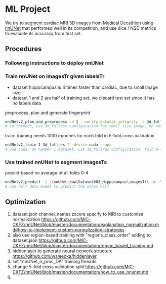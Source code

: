 # ML Project

We try to segment cardiac MRI 3D images from [Medical Decathlon](http://medicaldecathlon.com/) using [nnUNet](https://github.com/MIC-DKFZ/nnUNet/) that performed well in its competition, and use dice / NSD metrics to evaluate its accuracy from test set.

## Procedures

### Following instructions to deploy nnUNet


### Train nnUNet on imagesTr given labelsTr

- dataset hippocampus is 4 times faster than cardiac, due to small image size
- dataset 1 and 2 are half of training set, we discard test set since it has no labels data

preprocess, plan and generate fingerprint

```sh
nnUNetv2_plan_and_preprocess -d 1 --verify_dataset_integrity -c 3d_fullres -np 10
# 10 threads, use 3d_fullres configuration for small size image, on number 1 dataset, integrity verified
```
train: training needs 1000 epoches for each fold in 5-fold cross validation

```sh
nnUNetv2_train 1 3d_fullres ? -device cuda --npz
# use cuda, on number 1 dataset, use 3d_fullres configuration, fold 0-4 in 5-fold cross validation, npz save softmax pred in final validation
```

### Use trained nnUNet to segment imagesTs

predict based on average of all folds 0-4

```sh
nnUNetv2_predict -i .\nnUNet_raw\Dataset002_Hippocampus\imagesTr\ -o .\nnUNet_results\Dataset001_Hippocampus\nnUNetTrainer__nnUNetPlans__3d_fullres\pred\ -d 1 -c 3d_fullres -f ? -chk checkpoint_final.pth -npp 4 -nps 4 -device cuda
# use half data model to predict the other half
```

## Optimization

1. dataset.json channel_names zscore specify to MRI to customize normalization https://github.com/MIC-DKFZ/nnUNet/blob/master/documentation/explanation_normalization.md#how-to-implement-custom-normalization-strategies
2. also use region-based training with "regions_class_order" adding to dataset.json https://github.com/MIC-DKFZ/nnUNet/blob/master/documentation/region_based_training.md
3. hiddenlayer to generate neural network structure https://github.com/waleedka/hiddenlayer
4. set "nnUNet_n_proc_DA" training threads
5. change 5-fold cross validation split https://github.com/MIC-DKFZ/nnUNet/blob/master/documentation/how_to_use_nnunet.md
6. 